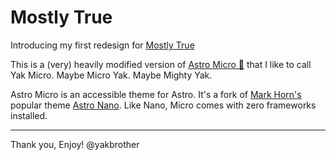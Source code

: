 # Mostly True

Introducing my first redesign for [Mostly True](https://mostly-true.life/)

This is a (very) heavily modified version of [Astro Micro 🔬](https://astro-micro.vercel.app/) that I like to call Yak Micro. Maybe Micro Yak. Maybe Mighty Yak.

Astro Micro is an accessible theme for Astro. It's a fork of [Mark Horn's](https://github.com/markhorn-dev) popular theme [Astro Nano](https://astro-nano-demo.vercel.app/). Like Nano, Micro comes with zero frameworks installed.

---

Thank you, Enjoy!
@yakbrother
